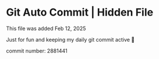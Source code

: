 # Git Auto Commit | Hidden File

This file was added Feb 12, 2025

Just for fun and keeping my daily git commit active 🤪

commit number: 2881441
